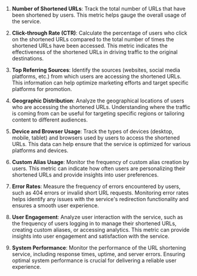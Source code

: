 1. **Number of Shortened URLs**: Track the total number of URLs that have been shortened by users. This metric helps gauge the overall usage of the service.

2. **Click-through Rate (CTR)**: Calculate the percentage of users who click on the shortened URLs compared to the total number of times the shortened URLs have been accessed. This metric indicates the effectiveness of the shortened URLs in driving traffic to the original destinations.

3. **Top Referring Sources**: Identify the sources (websites, social media platforms, etc.) from which users are accessing the shortened URLs. This information can help optimize marketing efforts and target specific platforms for promotion.

4. **Geographic Distribution**: Analyze the geographical locations of users who are accessing the shortened URLs. Understanding where the traffic is coming from can be useful for targeting specific regions or tailoring content to different audiences.

5. **Device and Browser Usage**: Track the types of devices (desktop, mobile, tablet) and browsers used by users to access the shortened URLs. This data can help ensure that the service is optimized for various platforms and devices.

6. **Custom Alias Usage**: Monitor the frequency of custom alias creation by users. This metric can indicate how often users are personalizing their shortened URLs and provide insights into user preferences.

7. **Error Rates**: Measure the frequency of errors encountered by users, such as 404 errors or invalid short URL requests. Monitoring error rates helps identify any issues with the service's redirection functionality and ensures a smooth user experience.

8. **User Engagement**: Analyze user interaction with the service, such as the frequency of users logging in to manage their shortened URLs, creating custom aliases, or accessing analytics. This metric can provide insights into user engagement and satisfaction with the service.

9. **System Performance**: Monitor the performance of the URL shortening service, including response times, uptime, and server errors. Ensuring optimal system performance is crucial for delivering a reliable user experience.